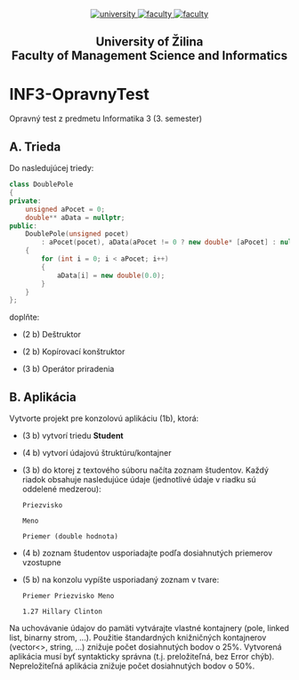 <div align="center">
	<a href="https://www.uniza.sk/index.php/en/" target="_blank">
		<img src="https://img.shields.io/badge/university-University%20of%20Žilina-2B3A65.svg" alt="university">
	</a>
	<a href="https://www.fri.uniza.sk/en/" target="_blank">
		<img src="https://img.shields.io/badge/faculty-Faculty%20of%20Management%20Science%20and%20Informatics-FECE50.svg" alt="faculty">
	</a>
  <a href="https://vzdelavanie.uniza.sk/vzdelavanie/plany.php" target="_blank">
		<img src="https://img.shields.io/badge/program-Informatics-00a9e0.svg" alt="faculty">
	</a>
</div>

<h2 align="center">
	University of Žilina<br>Faculty of Management Science and Informatics
</h2>

# INF3-OpravnyTest
Opravný test z predmetu Informatika 3 (3. semester)
## A. Trieda
Do nasledujúcej triedy:

```cpp
class DoublePole
{
private:
    unsigned aPocet = 0;
    double** aData = nullptr;
public:
    DoublePole(unsigned pocet)
        : aPocet(pocet), aData(aPocet != 0 ? new double* [aPocet] : nullptr)
    {
        for (int i = 0; i < aPocet; i++)
        {
            aData[i] = new double(0.0);
        }
    }
};
```

doplňte:

- (2 b) Deštruktor

- (2 b) Kopírovací konštruktor

- (3 b) Operátor priradenia

## B. Aplikácia
Vytvorte projekt pre konzolovú aplikáciu (1b), ktorá:

- (3 b) vytvorí triedu **Student** 

- (4 b) vytvorí údajovú štruktúru/kontajner 

- (3 b) do ktorej z textového súboru načíta zoznam študentov. Každý riadok obsahuje nasledujúce údaje (jednotlivé údaje v riadku sú oddelené medzerou):

      Priezvisko
      
      Meno
      
      Priemer (double hodnota)

- (4 b) zoznam študentov usporiadajte podľa dosiahnutých priemerov vzostupne

- (5 b) na konzolu vypíšte usporiadaný zoznam v tvare:

      Priemer Priezvisko Meno
      
      1.27 Hillary Clinton

Na uchovávanie údajov do pamäti vytvárajte vlastné kontajnery (pole, linked list, binarny strom, ...).
Použitie štandardných knižničných kontajnerov (vector<>, string, ...) znižuje počet dosiahnutých bodov o 25%. 
Vytvorená aplikácia musí byť syntakticky správna (t.j. preložiteľná, bez Error chýb). Nepreložiteľná aplikácia znižuje počet dosiahnutých bodov o 50%.

